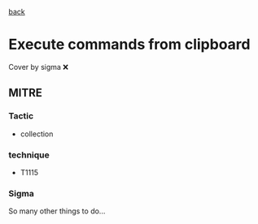 [back](../index.md)
# Execute commands from clipboard
Cover by sigma :x: 

## MITRE
### Tactic
  - collection

### technique
  - T1115

### Sigma

 So many other things to do...